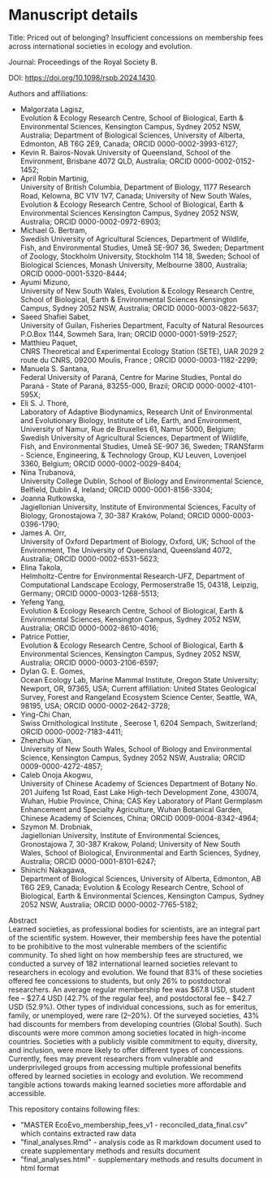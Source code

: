 # Manuscript details  

Title: Priced out of belonging? Insufficient concessions on membership fees across international societies in ecology and evolution.   

Journal: Proceedings of the Royal Society B.   

DOI: https://doi.org/10.1098/rspb.2024.1430.   

Authors and affiliations:   
-	Malgorzata Lagisz,   
Evolution & Ecology Research Centre, School of Biological, Earth & Environmental Sciences, Kensington Campus, Sydney 2052 NSW, Australia; Department of Biological Sciences, University of Alberta, Edmonton, AB T6G 2E9, Canada; ORCID 0000-0002-3993-6127;   
-	Kevin R. Bairos-Novak
University of Queensland, School of the Environment, Brisbane 4072 QLD, Australia; ORCID 0000-0002-0152-1452;   
-	April Robin Martinig,   
University of British Columbia, Department of Biology, 1177 Research Road, Kelowna, BC V1V 1V7, Canada; University of New South Wales, Evolution & Ecology Research Centre, School of Biological, Earth & Environmental Sciences	Kensington Campus, Sydney 2052 NSW, Australia; ORCID 0000-0002-0972-6903;   
-	Michael G. Bertram,   
Swedish University of Agricultural Sciences, Department of Wildlife, Fish, and Environmental Studies, Umeå SE-907 36, Sweden; Department of Zoology, Stockholm University, Stockholm 114 18, Sweden; School of Biological Sciences, Monash University, Melbourne 3800, Australia; ORCID 0000-0001-5320-8444;   
-	Ayumi Mizuno,   
University of New South Wales, Evolution & Ecology Research Centre, School of Biological, Earth & Environmental Sciences	Kensington Campus, Sydney 2052 NSW, Australia; ORCID 0000-0003-0822-5637;   
-	Saeed Shafiei Sabet,   
University of Guilan, Fisheries Department, Faculty of Natural Resources	P.O.Box 1144, Sowmeh Sara, Iran; ORCID 0000-0001-5919-2527;   
-	Matthieu Paquet,   
CNRS	Theoretical and Experimental Ecology Station (SETE), UAR 2029	2 route du CNRS, 09200 Moulis, France	; ORCID 0000-0003-1182-2299;   
-	Manuela S. Santana,   
Federal University of Paraná, Centre for Marine Studies, Pontal do Paraná - State of Paraná, 83255-000, Brazil; ORCID 0000-0002-4101-595X;   
-	Eli S. J. Thoré,   
Laboratory of Adaptive Biodynamics, Research Unit of Environmental and Evolutionary Biology, Institute of Life, Earth, and Environment, University of Namur, Rue de Bruxelles 61, Namur 5000, Belgium; Swedish University of Agricultural Sciences, Department of Wildlife, Fish, and Environmental Studies, Umeå SE-907 36, Sweden; TRANSfarm - Science, Engineering, & Technology Group, KU Leuven, Lovenjoel 3360, Belgium; ORCID 0000-0002-0029-8404;   
-	Nina Trubanová,   
University College Dublin, School of Biology and Environmental Science, Belfield, Dublin 4, Ireland; ORCID 0000-0001-8156-3304;   
-	Joanna Rutkowska,   
Jagiellonian University, Institute of Environmental Sciences, Faculty of Biology, Gronostajowa 7, 30-387 Kraków, Poland; ORCID 0000-0003-0396-1790;   
-	James A. Orr,   
University of Oxford	Department of Biology, Oxford, UK; School of the Environment, The University of Queensland, Queensland 4072, Australia; ORCID 0000-0002-6531-5623;   
-	Elina Takola,   
Helmholtz-Centre for Environmental Research-UFZ, Department of Computational Landscape Ecology, Permoserstraße 15, 04318, Leipzig, Germany; ORCID 0000-0003-1268-5513;   
-	Yefeng Yang,   
Evolution & Ecology Research Centre, School of Biological, Earth & Environmental Sciences, Kensington Campus, Sydney 2052 NSW, Australia; ORCID 0000-0002-8610-4016;   
-	Patrice Pottier,   
Evolution & Ecology Research Centre, School of Biological, Earth & Environmental Sciences, Kensington Campus, Sydney 2052 NSW, Australia; ORCID 0000-0003-2106-6597;   
-	Dylan G. E. Gomes,   
Ocean Ecology Lab, Marine Mammal Institute, Oregon State University; Newport, OR, 97365, USA; Current affiliation: United States Geological Survey, Forest and Rangeland Ecosystem Science Center, Seattle, WA, 98195, USA; ORCID 0000-0002-2642-3728;   
-	Ying-Chi Chan,   
Swiss Ornithological Institute	, Seerose 1, 6204 Sempach, Switzerland; ORCID 0000-0002-7183-4411;   
-	Zhenzhuo Xian,   
University of New South Wales, School of Biology and Environmental Science, Kensington Campus, Sydney 2052 NSW, Australia; ORCID 0009-0000-4272-4857;   
-	Caleb Onoja Akogwu,   
University of Chinese Academy of Sciences	Department of Botany	No. 201 Juifeng 1st Road, East Lake High-tech Development Zone, 430074, Wuhan, Hubie Province, China; CAS Key Laboratory of Plant Germplasm Enhancement and Specialty Agriculture, Wuhan Botanical Garden, Chinese Academy of Sciences, China; ORCID 0009-0004-8342-4964;   
-	Szymon M. Drobniak,   
Jagiellonian University, Institute of Environmental Sciences, Gronostajowa 7, 30-387 Krakow, Poland; University of New South Wales, School of Biological, Environmental and Earth Sciences, Sydney, Australia; ORCID 0000-0001-8101-6247;   
-	Shinichi Nakagawa,   
Department of Biological Sciences, University of Alberta, Edmonton, AB T6G 2E9, Canada; Evolution & Ecology Research Centre, School of Biological, Earth & Environmental Sciences, Kensington Campus, Sydney 2052 NSW, Australia; ORCID 0000-0002-7765-5182;   
 

Abstract   
Learned societies, as professional bodies for scientists, are an integral part of the scientific system. However, their membership fees have the potential to be prohibitive to the most vulnerable members of the scientific community. To shed light on how membership fees are structured, we conducted a survey of 182 international learned societies relevant to researchers in ecology and evolution. We found that 83% of these societies offered fee concessions to students, but only 26% to postdoctoral researchers. An average regular membership fee was $67.8 USD, student fee – $27.4 USD (42.7% of the regular fee), and postdoctoral fee – $42.7 USD (52.9%). Other types of individual concessions, such as for emeritus, family, or unemployed, were rare (2–20%). Of the surveyed societies, 43% had discounts for members from developing countries (Global South). Such discounts were more common among societies located in high-income countries. Societies with a publicly visible commitment to equity, diversity, and inclusion, were more likely to offer different types of concessions. Currently, fees may prevent researchers from vulnerable and underprivileged groups from accessing multiple professional benefits offered by learned societies in ecology and evolution. We recommend tangible actions towards making learned societies more affordable and accessible.   

This repository contains following files:   
- "MASTER EcoEvo_membership_fees_v1 - reconciled_data_final.csv" which contains extracted raw data   
- "final_analyses.Rmd" - analysis code as R markdown document used to create supplementary methods and results document   
- "final_analyses.html" - supplementary methods and results document in html format  
